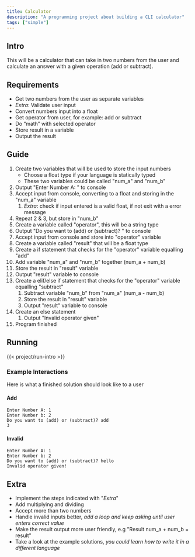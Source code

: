```yaml
---
title: Calculator
description: "A programming project about building a CLI calculator"
tags: ["simple"]
---
```

## Intro
This will be a calculator that can take in two numbers from the user and calculate an answer with a given operation (add or subtract).


## Requirements
- Get two numbers from the user as separate variables
- *Extra*: Validate user input
- Convert numbers input into a float
- Get operator from user, for example: add or subtract
- Do “math” with selected operator
- Store result in a variable
- Output the result


## Guide
1. Create two variables that will be used to store the input numbers
   - Choose a float type if your language is statically typed
   - These two variables could be called "num_a" and "num_b"
2. Output "Enter Number A: " to console
3. Accept input from console, converting to a float and storing in the "num_a" variable
   1. *Extra*: check if input entered is a valid float, if not exit with a error message
4. Repeat 2 & 3, but store in "num_b"
5. Create a variable called "operator", this will be a string type
6. Output "Do you want to (add) or (subtract)? " to console
7. Accept input from console and store into "operator" variable
8. Create a variable called "result" that will be a float type
9.  Create a if statement that checks for the "operator" variable equalling "add"
   1.  Add variable "num_a" and "num_b" together (num_a + num_b)
   2.  Store the result in "result" variable
   3.  Output "result" variable to console
10. Create a elif/else if statement that checks for the "operator" variable equalling "subtract"
    1.  Subtract variable "num_b" from "num_a" (num_a - num_b)
    2.  Store the result in "result" variable
    3.  Output "result" variable to console
11. Create an else statement
    1.  Output "Invalid operator given"
12. Program finished


## Running
{{< project/run-intro >}}

### Example Interactions
Here is what a finished solution should look like to a user

#### Add

```
Enter Number A: 1
Enter Number b: 2
Do you want to (add) or (subtract)? add
3
```

#### Invalid

```
Enter Number A: 1
Enter Number b: 2
Do you want to (add) or (subtract)? hello
Invalid operator given!
```


## Extra
- Implement the steps indicated with "*Extra*"
- Add multiplying and dividing
- Accept more than two numbers
- Handle invalid inputs better, *add a loop and keep asking until user enters correct value*
- Make the result output more user friendly, e.g "Result num_a + num_b = result"
- Take a look at the example solutions, *you could learn how to write it in a different language*
